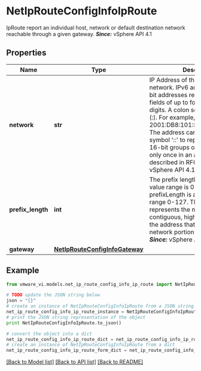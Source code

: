 # NetIpRouteConfigInfoIpRoute

IpRoute report an individual host, network or default destination network reachable through a given gateway.  ***Since:*** vSphere API 4.1 

## Properties
Name | Type | Description | Notes
------------ | ------------- | ------------- | -------------
**network** | **str** | IP Address of the destination IP network.  IPv6 addresses are 128-bit addresses represented as eight fields of up to four hexadecimal digits. A colon separates each field (:). For example, 2001:DB8:101::230:6eff:fe04:d9ff. The address can also consist of symbol &#39;::&#39; to represent multiple 16-bit groups of contiguous 0&#39;s only once in an address as described in RFC 2373.  ***Since:*** vSphere API 4.1  | 
**prefix_length** | **int** | The prefix length.  For IPv4 the value range is 0-31. For IPv6 prefixLength is a decimal value range 0-127. The property represents the number of contiguous, higher-order bits of the address that make up the network portion of the IP address.  ***Since:*** vSphere API 4.1  | 
**gateway** | [**NetIpRouteConfigInfoGateway**](NetIpRouteConfigInfoGateway.md) |  | 

## Example

```python
from vmware_vi.models.net_ip_route_config_info_ip_route import NetIpRouteConfigInfoIpRoute

# TODO update the JSON string below
json = "{}"
# create an instance of NetIpRouteConfigInfoIpRoute from a JSON string
net_ip_route_config_info_ip_route_instance = NetIpRouteConfigInfoIpRoute.from_json(json)
# print the JSON string representation of the object
print NetIpRouteConfigInfoIpRoute.to_json()

# convert the object into a dict
net_ip_route_config_info_ip_route_dict = net_ip_route_config_info_ip_route_instance.to_dict()
# create an instance of NetIpRouteConfigInfoIpRoute from a dict
net_ip_route_config_info_ip_route_form_dict = net_ip_route_config_info_ip_route.from_dict(net_ip_route_config_info_ip_route_dict)
```
[[Back to Model list]](../README.md#documentation-for-models) [[Back to API list]](../README.md#documentation-for-api-endpoints) [[Back to README]](../README.md)


